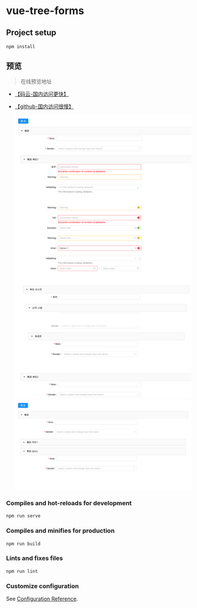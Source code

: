 # vue-tree-forms

## Project setup

```
npm install
```

## 预览

> 在线预览地址

- [【码云-国内访问更快】](http://perfect_l.gitee.io/vue-tree-forms/)
- [【github-国内访问很慢】](https://luohong123.github.io/vue-tree-forms/)

  <img src="src/assets/preview1.png" />

  <img src="src/assets/preview2.png" />

### Compiles and hot-reloads for development

```
npm run serve
```

### Compiles and minifies for production

```
npm run build
```

### Lints and fixes files

```
npm run lint
```

### Customize configuration

See [Configuration Reference](https://cli.vuejs.org/config/).
